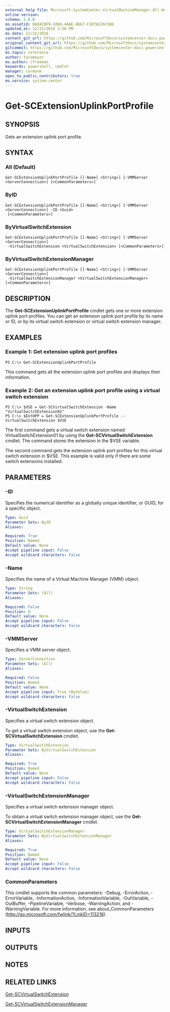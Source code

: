 ```yaml
---
external help file: Microsoft.SystemCenter.VirtualMachineManager.dll-Help.xml
online version: 
schema: 2.0.0
ms.assetid: DA84CBF9-C068-4AAE-8667-F1D7A526C986
updated_at: 12/22/2016 3:56 PM
ms.date: 12/22/2016
content_git_url: https://github.com/MicrosoftDocs/systemcenter-docs-powershell/blob/live/systemcenter-cmdlets/SystemCenter2016/VirtualMachineManager/vlatest/Get-SCExtensionUplinkPortProfile.md
original_content_git_url: https://github.com/MicrosoftDocs/systemcenter-docs-powershell/blob/live/systemcenter-cmdlets/SystemCenter2016/VirtualMachineManager/vlatest/Get-SCExtensionUplinkPortProfile.md
gitcommit: https://github.com/MicrosoftDocs/systemcenter-docs-powershell/blob/96e5647587661652225fbdd2c797cd4d59d542bc/systemcenter-cmdlets/SystemCenter2016/VirtualMachineManager/vlatest/Get-SCExtensionUplinkPortProfile.md
ms.topic: reference
author: tarameyer
ms.author: cfreeman
keywords: powershell, cmdlet
manager: carmonm
open_to_public_contributors: true
ms.service: system-center
---
```


# Get-SCExtensionUplinkPortProfile

## SYNOPSIS
Gets an extension uplink port profile.

## SYNTAX

### All (Default)
```
Get-SCExtensionUplinkPortProfile [[-Name] <String>] [-VMMServer <ServerConnection>] [<CommonParameters>]
```

### ByID
```
Get-SCExtensionUplinkPortProfile [[-Name] <String>] [-VMMServer <ServerConnection>] -ID <Guid>
 [<CommonParameters>]
```

### ByVirtualSwitchExtension
```
Get-SCExtensionUplinkPortProfile [[-Name] <String>] [-VMMServer <ServerConnection>]
 -VirtualSwitchExtension <VirtualSwitchExtension> [<CommonParameters>]
```

### ByVirtualSwitchExtensionManager
```
Get-SCExtensionUplinkPortProfile [[-Name] <String>] [-VMMServer <ServerConnection>]
 -VirtualSwitchExtensionManager <VirtualSwitchExtensionManager> [<CommonParameters>]
```

## DESCRIPTION
The **Get-SCExtensionUplinkPortProfile** cmdlet gets one or more extension uplink port profiles.
You can get an extension uplink port profile by its name or ID, or by its virtual switch extension or virtual switch extension manager.

## EXAMPLES

### Example 1: Get extension uplink port profiles
```
PS C:\> Get-SCExtensionUplinkPortProfile
```

This command gets all the extension uplink port profiles and displays their information.

### Example 2: Get an extension uplink port profile using a virtual switch extension
```
PS C:\> $VSE = Get-SCVirtualSwitchExtension -Name "VirtualSwitchExtension01"
PS C:\> $ExtUPP = Get-SCExtensionUplinkPortProfile --VirtualSwitchExtension $VSE
```

The first command gets a virtual switch extension named VirtualSwitchExtension01 by using the **Get-SCVirtualSwitchExtension** cmdlet.
The command stores the extension in the $VSE variable.

The second command gets the extension uplink port profiles for this virtual switch extension in $VSE.
This example is valid only if there are some switch extensions installed.

## PARAMETERS

### -ID
Specifies the numerical identifier as a globally unique identifier, or GUID, for a specific object.

```yaml
Type: Guid
Parameter Sets: ByID
Aliases: 

Required: True
Position: Named
Default value: None
Accept pipeline input: False
Accept wildcard characters: False
```

### -Name
Specifies the name of a Virtual Machine Manager (VMM) object.

```yaml
Type: String
Parameter Sets: (All)
Aliases: 

Required: False
Position: 0
Default value: None
Accept pipeline input: False
Accept wildcard characters: False
```

### -VMMServer
Specifies a VMM server object.

```yaml
Type: ServerConnection
Parameter Sets: (All)
Aliases: 

Required: False
Position: Named
Default value: None
Accept pipeline input: True (ByValue)
Accept wildcard characters: False
```

### -VirtualSwitchExtension
Specifies a virtual switch extension object.

To get a virtual switch extension object, use the **Get-SCVirtualSwitchExtension** cmdlet.

```yaml
Type: VirtualSwitchExtension
Parameter Sets: ByVirtualSwitchExtension
Aliases: 

Required: True
Position: Named
Default value: None
Accept pipeline input: False
Accept wildcard characters: False
```

### -VirtualSwitchExtensionManager
Specifies a virtual switch extension manager object.

To obtain a virtual switch extension manager object, use the **Get-SCVirtualSwitchExtensionManager** cmdlet.

```yaml
Type: VirtualSwitchExtensionManager
Parameter Sets: ByVirtualSwitchExtensionManager
Aliases: 

Required: True
Position: Named
Default value: None
Accept pipeline input: False
Accept wildcard characters: False
```

### CommonParameters
This cmdlet supports the common parameters: -Debug, -ErrorAction, -ErrorVariable, -InformationAction, -InformationVariable, -OutVariable, -OutBuffer, -PipelineVariable, -Verbose, -WarningAction, and -WarningVariable. For more information, see about_CommonParameters (http://go.microsoft.com/fwlink/?LinkID=113216).

## INPUTS

## OUTPUTS

## NOTES

## RELATED LINKS

[Get-SCVirtualSwitchExtension](xref:SystemCenter2016/VirtualMachineManager/vlatest/Get-SCVirtualSwitchExtension.md)

[Get-SCVirtualSwitchExtensionManager](xref:SystemCenter2016/VirtualMachineManager/vlatest/Get-SCVirtualSwitchExtensionManager.md)

